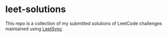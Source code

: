# leet-solutions
This repo is a collection of my submitted solutions of LeetCode challenges
</br>
maintained using [LeetSync](https://github.com/3ba2ii/LeetSync)
